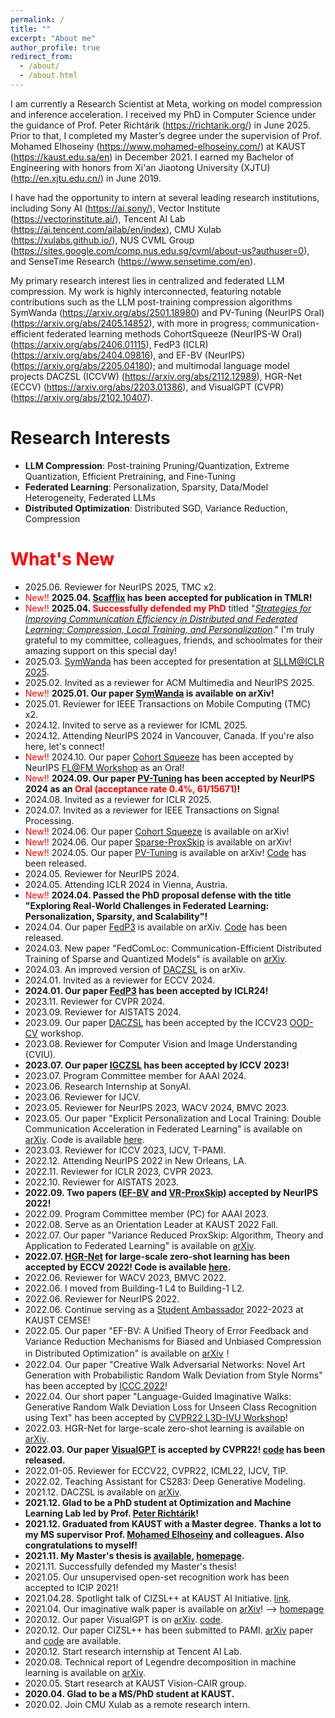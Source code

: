 ```yaml
---
permalink: /
title: ""
excerpt: "About me"
author_profile: true
redirect_from: 
  - /about/
  - /about.html
---
```


I am currently a Research Scientist at Meta, working on model compression and inference acceleration. I received my PhD in Computer Science under the guidance of Prof. Peter Richtárik (https://richtarik.org/) in June 2025. Prior to that, I completed my Master’s degree under the supervision of Prof. Mohamed Elhoseiny (https://www.mohamed-elhoseiny.com/) at KAUST (https://kaust.edu.sa/en) in December 2021. I earned my Bachelor of Engineering with honors from Xi'an Jiaotong University (XJTU) (http://en.xjtu.edu.cn/) in June 2019.

I have had the opportunity to intern at several leading research institutions, including Sony AI (https://ai.sony/), Vector Institute (https://vectorinstitute.ai/), Tencent AI Lab (https://ai.tencent.com/ailab/en/index), CMU Xulab (https://xulabs.github.io/), NUS CVML Group (https://sites.google.com/comp.nus.edu.sg/cvml/about-us?authuser=0), and SenseTime Research (https://www.sensetime.com/en).

My primary research interest lies in centralized and federated LLM compression. My work is highly interconnected, featuring notable contributions such as the LLM post-training compression algorithms SymWanda (https://arxiv.org/abs/2501.18980) and PV-Tuning (NeurIPS Oral) (https://arxiv.org/abs/2405.14852), with more in progress; communication-efficient federated learning methods CohortSqueeze (NeurIPS-W Oral) (https://arxiv.org/abs/2406.01115), FedP3 (ICLR) (https://arxiv.org/abs/2404.09816), and EF-BV (NeurIPS) (https://arxiv.org/abs/2205.04180); and multimodal language model projects DACZSL (ICCVW) (https://arxiv.org/abs/2112.12989), HGR-Net (ECCV) (https://arxiv.org/abs/2203.01386), and VisualGPT (CVPR) (https://arxiv.org/abs/2102.10407).



Research Interests
======
* **LLM Compression**: Post-training Pruning/Quantization, Extreme Quantization, Efficient Pretraining, and Fine-Tuning
* **Federated Learning**: Personalization, Sparsity, Data/Model Heterogeneity, Federated LLMs
* **Distributed Optimization**: Distributed SGD, Variance Reduction, Compression

<span style="color:red">What's New</span>
======
* 2025.06. Reviewer for NeurIPS 2025, TMC x2.
* <span style="color:red">New!!</span> **2025.04. [Scafflix](https://openreview.net/forum?id=qVUEuhlaEa) has been accepted for publication in TMLR!**     
* <span style="color:red">New!!</span> **2025.04. <span style="color:red">Successfully defended my PhD</span>** titled "*[Strategies for Improving Communication Efficiency in Distributed and Federated Learning: Compression, Local Training, and Personalization](https://cemse.kaust.edu.sa/events/by-type/phd-dissertation-defense/2025/04/14/strategies-improving-communication-efficiency)*." I'm truly grateful to my committee, colleagues, friends, and schoolmates for their amazing support on this special day!
* 2025.03. [SymWanda](https://arxiv.org/abs/2501.18980) has been accepted for presentation at [SLLM@ICLR 2025](https://www.sparsellm.org/home).
* 2025.02. Invited as a reviewer for ACM Multimedia and NeurIPS 2025.
* <span style="color:red">New!!</span> **2025.01. Our paper [SymWanda](https://arxiv.org/abs/2501.18980) is available on arXiv!** 
* 2025.01. Reviewer for IEEE Transactions on Mobile Computing (TMC) x2.   
* 2024.12. Invited to serve as a reviewer for ICML 2025.
* 2024.12. Attending NeurIPS 2024 in Vancouver, Canada. If you're also here, let's connect!               
* <span style="color:red">New!!</span> 2024.10. Our paper [Cohort Squeeze](https://arxiv.org/abs/2406.01115) has been accepted by NeurIPS [FL@FM Workshop](https://federated-learning.org/fl@fm-neurips-2024/) as an Oral!
* <span style="color:red">New!!</span> **2024.09. Our paper [PV-Tuning](https://arxiv.org/abs/2405.14852) has been accepted by NeurIPS 2024 as an <span style="color:red">Oral (acceptance rate 0.4%, 61/15671)</span>!**
* 2024.08. Invited as a reviewer for ICLR 2025.
* 2024.07. Invited as a reviewer for IEEE Transactions on Signal Processing.
* <span style="color:red">New!!</span> 2024.06. Our paper [Cohort Squeeze](https://arxiv.org/abs/2406.01115) is available on arXiv!   
* <span style="color:red">New!!</span> 2024.06. Our paper [Sparse-ProxSkip](https://arxiv.org/abs/2405.20623) is available on arXiv!
* <span style="color:red">New!!</span> 2024.05. Our paper [PV-Tuning](https://arxiv.org/abs/2405.14852) is available on arXiv! [Code](https://github.com/Vahe1994/AQLM/tree/pv-tuning) has been released.
* 2024.05. Reviewer for NeurIPS 2024.
* 2024.05. Attending ICLR 2024 in Vienna, Austria. 
* <span style="color:red">New!!</span>  **2024.04. Passed the PhD proposal defense with the title "Exploring Real-World Challenges in Federated Learning: Personalization, Sparsity, and Scalability"!**
* 2024.04. Our paper [FedP3](https://arxiv.org/abs/2404.09816) is available on arXiv. [Code](https://github.com/SonyResearch/FedP3) has been released. 
* 2024.03. New paper "FedComLoc: Communication-Efficient Distributed Training of Sparse and Quantized Models" is available on [arXiv](https://arxiv.org/abs/2403.09904).
* 2024.03. An improved version of [DACZSL](https://arxiv.org/pdf/2112.12989.pdf) is on arXiv.
* 2024.01. Invited as a reviewer for ECCV 2024. 
* **2024.01. Our paper [FedP3](https://openreview.net/forum?id=hbHwZYqk9T) has been accepted by ICLR24!**
* 2023.11. Reviewer for CVPR 2024.
* 2023.09. Reviewer for AISTATS 2024. 
* 2023.09. Our paper [DACZSL](https://arxiv.org/abs/2112.12989) has been accepted by the ICCV23 [OOD-CV](https://www.ood-cv.org/) workshop.
* 2023.08. Reviewer for Computer Vision and Image Understanding (CVIU). 
* **2023.07. Our paper [IGCZSL](https://openaccess.thecvf.com/content/ICCV2023/papers/Zhang_Continual_Zero-Shot_Learning_through_Semantically_Guided_Generative_Random_Walks_ICCV_2023_paper.pdf) has been accepted by ICCV 2023!**
* 2023.07. Program Committee member for AAAI 2024.
* 2023.06. Research Internship at SonyAI.
* 2023.06. Reviewer for IJCV.
* 2023.05. Reviewer for NeurIPS 2023, WACV 2024, BMVC 2023.
* 2023.05. Our paper "Explicit Personalization and Local Training: Double Communication Acceleration in Federated Learning" is available on [arXiv](https://arxiv.org/abs/2305.13170). Code is available [here](https://github.com/WilliamYi96/Scafflix).
* 2023.03. Reviewer for ICCV 2023, IJCV, T-PAMI.
* 2022.12. Attending NeurIPS 2022 in New Orleans, LA. 
* 2022.11. Reviewer for ICLR 2023, CVPR 2023.        
* 2022.10. Reviewer for AISTATS 2023.
* **2022.09. Two papers ([EF-BV](https://arxiv.org/abs/2205.04180) and [VR-ProxSkip](https://arxiv.org/abs/2207.04338)) accepted by NeurIPS 2022!**
* 2022.09. Program Committee member (PC) for AAAI 2023.    
* 2022.08. Serve as an Orientation Leader at KAUST 2022 Fall. 
* 2022.07. Our paper "Variance Reduced ProxSkip: Algorithm, Theory and Application to Federated Learning" is available on [arXiv](https://arxiv.org/abs/2207.04338).
* **2022.07. [HGR-Net](https://arxiv.org/abs/2203.01386) for large-scale zero-shot learning has been accepted by ECCV 2022! Code is available [here](https://github.com/WilliamYi96/HGR-Net).**
* 2022.06. Reviewer for WACV 2023, BMVC 2022. 
* 2022.06. I moved from Building-1 L4 to Building-1 L2.
* 2022.06. Reviewer for NeurIPS 2022.
* 2022.06. Continue serving as a [Student Ambassador](https://cemse.kaust.edu.sa/ask-a-student) 2022-2023 at KAUST CEMSE!        
* 2022.05. Our paper "EF-BV: A Unified Theory of Error Feedback and Variance Reduction Mechanisms for Biased and Unbiased Compression in Distributed Optimization" is available on [arXiv](https://arxiv.org/abs/2205.04180)！
* 2022.04. Our paper "Creative Walk Adversarial Networks: Novel Art Generation with Probabilistic Random Walk Deviation from Style Norms" has been accepted by [ICCC 2022](https://computationalcreativity.net/iccc22/wp-content/uploads/2022/06/ICCC-2022_11L_Jha-et-al..pdf)!
* 2022.04. Our short paper "Language-Guided Imaginative Walks: Generative Random Walk Deviation Loss for Unseen Class Recognition using Text" has been accepted by [CVPR22 L3D-IVU Workshop](https://sites.google.com/view/l3d-ivu/overview?authuser=0)!
* 2022.03. HGR-Net for large-scale zero-shot learning is available on [arXiv](https://arxiv.org/abs/2203.01386).
* **2022.03. Our paper [VisualGPT](https://arxiv.org/abs/2102.10407) is accepted by CVPR22! [code](https://github.com/Vision-CAIR/VisualGPT) has been released.**
* 2022.01-05. Reviewer for ECCV22, CVPR22, ICML22, IJCV, TIP.
* 2022.02. Teaching Assistant for CS283: Deep Generative Modeling.
* 2021.12. DACZSL is available on [arXiv](https://arxiv.org/abs/2112.12989).
* **2021.12. Glad to be a PhD student at Optimization and Machine Learning Lab led by Prof. [Peter Richtárik](https://richtarik.org/)!**
* **2021.12. Graduated from KAUST with a Master degree. Thanks a lot to my MS supervisor Prof. [Mohamed Elhoseiny](http://www.mohamed-elhoseiny.com/home) and colleagues. Also congratulations to myself!**
* **2021.11. My Master's thesis is [available](https://repository.kaust.edu.sa/handle/10754/673833), [homepage](https://kaiyi.me/p/daczsl).**
* 2021.11. Successfully defended my Master's thesis!
* 2021.05. Our unsupervised open-set recognition work has been accepted to ICIP 2021!
* 2021.04.28. Spotlight talk of CIZSL++ at KAUST AI Initiative. [link](https://youtu.be/WgydkhhKkdg?list=PLC28kDljnOrj-_w-MHKW36gVRvUe3XFjx).
* 2021.04. Our imaginative walk paper is available on [arXiv](https://arxiv.org/abs/2104.09757)! --> [homepage](https://imaginative-walks.github.io/)               
* 2020.12. Our paper VisualGPT is on [arXiv](https://arxiv.org/abs/2102.10407).  [code](https://github.com/Vision-CAIR/VisualGPT). 
* 2020.12. Our paper CIZSL++ has been submitted to PAMI. [arXiv](https://arxiv.org/abs/2101.00173) paper and [code](https://github.com/Elhoseiny-VisionCAIR-Lab/CIZSL.v2) are available. 
* 2020.12. Start research internship at Tencent AI Lab.
* 2020.08. Technical report of Legendre decomposition in machine learning is available on [arXiv](https://arxiv.org/abs/2008.05095).
* 2020.05. Start research at KAUST Vision-CAIR group.
* **2020.04. Glad to be a MS/PhD student at KAUST.**
* 2020.02. Join CMU Xulab as a remote research intern.   
